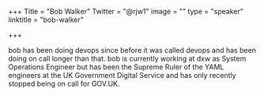 +++
Title = "Bob Walker"
Twitter = "@rjw1"
image = ""
type = "speaker"
linktitle = "bob-walker"

+++

bob has been doing devops since before it was called devops and has been doing on call longer than that. bob is currently working at dxw as System Operations Engineer but has been the Supreme Ruler of the YAML engineers at the UK Government Digital Service and has only recently stopped being on call for GOV.UK.
